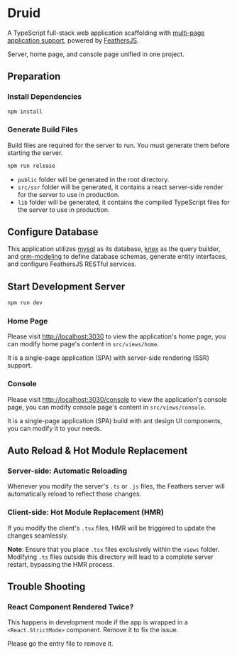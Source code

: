 # Druid

A TypeScript full-stack web application scaffolding with [multi-page application support](https://vitejs.dev/guide/build.html#multi-page-app), powered by [FeathersJS](https://feathersjs.com/).

Server, home page, and console page unified in one project.

## Preparation

### Install Dependencies

```bash
npm install
```

### Generate Build Files

Build files are required for the server to run. You must generate them before starting the server.

```bash
npm run release
```

- `public` folder will be generated in the root directory.
- `src/ssr` folder will be generated, it contains a react server-side render for the server to use in production.
- `lib` folder will be generated, it contains the compiled TypeScript files for the server to use in production.

## Configure Database

This application utilizes [mysql](https://www.mysql.com/) as its database, [knex](https://knexjs.org/) as the query builder, and [orm-modeling](https://github.com/ShinChven/orm-modeling) to define database schemas, generate entity interfaces, and configure FeathersJS RESTful services.

## Start Development Server

```bash
npm run dev
```

### Home Page

Please visit [http://localhost:3030](http://localhost:3030) to view the application's home page, you can modify home page's content in `src/views/home`.

It is a single-page application (SPA) with server-side rendering (SSR) support.

### Console

Please visit [http://localhost:3030/console](http://localhost:3030/console) to view the application's console page, you can modify console page's content in `src/views/console`.

It is a single-page application (SPA) build with ant design UI components, you can modify it to your needs.

## Auto Reload & Hot Module Replacement

### Server-side: Automatic Reloading

Whenever you modify the server's `.ts` or `.js` files, the Feathers server will automatically reload to reflect those changes.

### Client-side: Hot Module Replacement (HMR)

If you modify the client's `.tsx` files, HMR will be triggered to update the changes seamlessly.

**Note**: Ensure that you place `.tsx` files exclusively within the `views` folder. Modifying `.ts` files outside this directory will lead to a complete server restart, bypassing the HMR process.

## Trouble Shooting

### React Component Rendered Twice?

This happens in development mode if the app is wrapped in a `<React.StrictMode>` component. Remove it to fix the issue.

Please go the entry file to remove it.